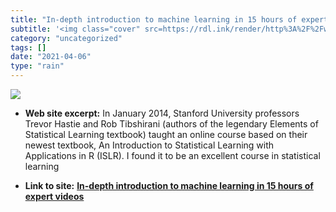 ```yaml
---
title: "In-depth introduction to machine learning in 15 hours of expert videos"
subtitle: '<img class="cover" src=https://rdl.ink/render/http%3A%2F%2Fwww.dataschool.io%2F15-hours-of-expert-ma...'
category: "uncategorized"
tags: []
date: "2021-04-06"
type: "rain"
---
```

<img class="cover" src=https://rdl.ink/render/http%3A%2F%2Fwww.dataschool.io%2F15-hours-of-expert-machine-learning-videos>



* **Web site excerpt:** In January 2014, Stanford University professors Trevor Hastie and Rob Tibshirani (authors of the legendary Elements of Statistical Learning textbook) taught an online course based on their newest textbook, An Introduction to Statistical Learning with Applications in R (ISLR). I found it to be an excellent course in statistical learning

* **Link to site:** **[In-depth introduction to machine learning in 15 hours of expert videos](http://www.dataschool.io/15-hours-of-expert-machine-learning-videos)**